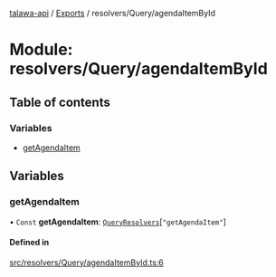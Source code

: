 [talawa-api](../README.md) / [Exports](../modules.md) / resolvers/Query/agendaItemById

# Module: resolvers/Query/agendaItemById

## Table of contents

### Variables

- [getAgendaItem](resolvers_Query_agendaItemById.md#getagendaitem)

## Variables

### getAgendaItem

• `Const` **getAgendaItem**: [`QueryResolvers`](types_generatedGraphQLTypes.md#queryresolvers)[``"getAgendaItem"``]

#### Defined in

[src/resolvers/Query/agendaItemById.ts:6](https://github.com/PalisadoesFoundation/talawa-api/blob/4c7d3ea/src/resolvers/Query/agendaItemById.ts#L6)
